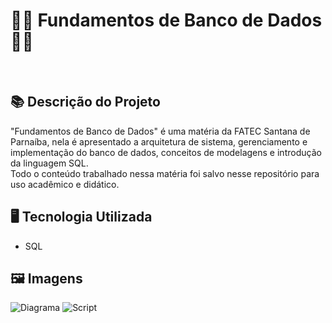 # 👨‍💻 Fundamentos de Banco de Dados 🏦🎲
<br>

## 📚 Descrição do Projeto
 "Fundamentos de Banco de Dados" é uma matéria da FATEC Santana de Parnaíba, nela é apresentado a arquitetura de sistema, gerenciamento e implementação do banco de dados, conceitos de modelagens e introdução da linguagem SQL.
<br>Todo o conteúdo trabalhado nessa matéria foi salvo nesse repositório para uso acadêmico e didático. 

## 🖥️ Tecnologia Utilizada
- SQL

## 🖼️ Imagens
![Diagrama](https://github.com/VitorSouza01/Fundamentos_de_Banco_de_Dados/assets/104541182/4456f2d1-43fc-434a-9f50-c182a67fb3c4)
![Script](https://github.com/VitorSouza01/Fundamentos_de_Banco_de_Dados/assets/104541182/0c984e1d-9281-40be-a261-202661332c55)

